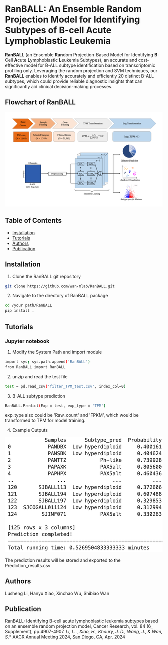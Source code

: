 # RanBALL: An Ensemble Random Projection Model for Identifying Subtypes of B-cell Acute Lymphoblastic Leukemia

**RanBALL** (an Ensemble **Ran**dom Projection-Based Model for Identifying **B**-Cell **A**cute **L**ymphoblastic **L**eukemia Subtypes), an accurate and cost-effective model for B-ALL subtype identification based on transcriptomic profiling only. Leveraging the random projection and SVM techniques, our **RanBALL** enables to identify accurately and efficiently 20 distinct B-ALL subtypes, which could provide reliable diagnostic insights that can significantly aid clinical decision-making processes.

## Flowchart of RanBALL
![Flowchart of RanBALL](Flowchart.png)

## Table of Contents
- [Installation](#installation)
- [Tutorials](#Tutorials)
- [Authors](#Authors)
- [Publication](#Publication)
## Installation
1. Clone the RanBALL git repository
```bash
git clone https://github.com/wan-mlab/RanBALL.git
```
2. Navigate to the directory of RanBALL package
```bash
cd /your path/RanBALL
pip install .
```
## Tutorials
### Jupyter notebook
1. Modify the System Path and import module
```bash
import sys; sys.path.append('RanBALL')
from RanBALL import RanBALL
```
2. unzip and read the test file
```bash
test = pd.read_csv('filter_TPM_test.csv', index_col=0)
```
3. B-ALL subtype prediction
```bash
RanBALL.Predict(Exp = test, exp_type = 'TPM')
```
   exp_type also could be 'Raw_count' and 'FPKM', which would be transformed to TPM for model training.

4. Example Outputs

![Example Outputs](output1.png)

The prediction results will be stored and exported to the Prediction_results.csv 
## Authors
Lusheng Li, Hanyu Xiao, Xinchao Wu, Shibiao Wan

## Publication
RanBALL: Identifying B-cell acute lymphoblastic leukemia subtypes based on an ensemble random projection model, Cancer Research, vol. 84 (6_ Supplement), pp.4907-4907.
*Li, L.., Xiao, H., Khoury, J. D., Wang, J., & Wan, S*.*
[AACR Annual Meeting 2024, San Diego, CA, Apr. 2024](https://aacrjournals.org/cancerres/article/84/6_Supplement/4907/738413)
